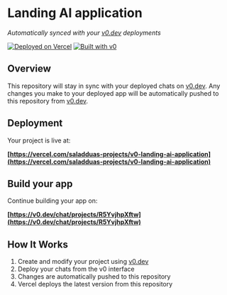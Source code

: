 # Landing AI application

*Automatically synced with your [v0.dev](https://v0.dev) deployments*

[![Deployed on Vercel](https://img.shields.io/badge/Deployed%20on-Vercel-black?style=for-the-badge&logo=vercel)](https://vercel.com/saladduas-projects/v0-landing-ai-application)
[![Built with v0](https://img.shields.io/badge/Built%20with-v0.dev-black?style=for-the-badge)](https://v0.dev/chat/projects/R5YvjhpXftw)

## Overview

This repository will stay in sync with your deployed chats on [v0.dev](https://v0.dev).
Any changes you make to your deployed app will be automatically pushed to this repository from [v0.dev](https://v0.dev).

## Deployment

Your project is live at:

**[https://vercel.com/saladduas-projects/v0-landing-ai-application](https://vercel.com/saladduas-projects/v0-landing-ai-application)**

## Build your app

Continue building your app on:

**[https://v0.dev/chat/projects/R5YvjhpXftw](https://v0.dev/chat/projects/R5YvjhpXftw)**

## How It Works

1. Create and modify your project using [v0.dev](https://v0.dev)
2. Deploy your chats from the v0 interface
3. Changes are automatically pushed to this repository
4. Vercel deploys the latest version from this repository